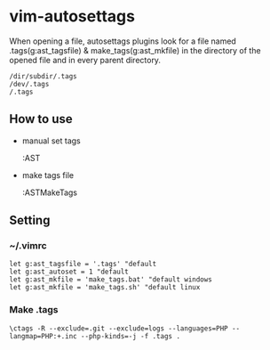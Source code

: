 # vim-autosettags

When opening a file, autosettags plugins look for a file named .tags(g:ast_tagsfile) & make_tags(g:ast_mkfile) in the directory of the opened file and in every parent directory.

```
/dir/subdir/.tags
/dev/.tags
/.tags
```

## How to use

- manual set tags

	:AST

- make tags file

	:ASTMakeTags

## Setting

### ~/.vimrc

```vim
let g:ast_tagsfile = '.tags' "default
let g:ast_autoset = 1 "default
let g:ast_mkfile = 'make_tags.bat' "default windows
let g:ast_mkfile = 'make_tags.sh' "default linux
```

### Make .tags

```shell
\ctags -R --exclude=.git --exclude=logs --languages=PHP --langmap=PHP:+.inc --php-kinds=-j -f .tags .
```

